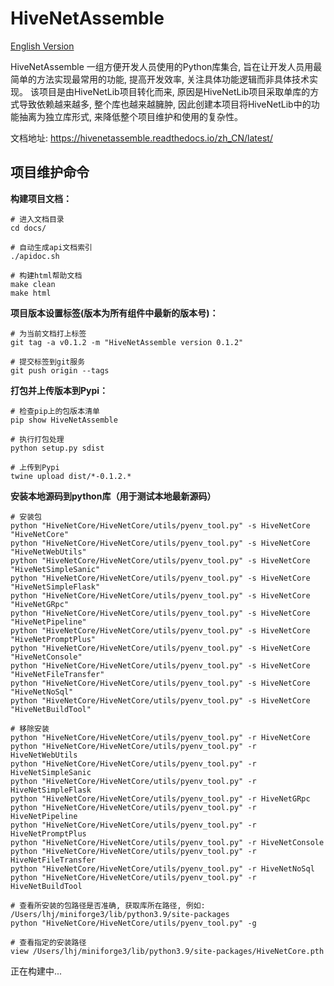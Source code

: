 # HiveNetAssemble

[English Version](README.md)

HiveNetAssemble 一组方便开发人员使用的Python库集合, 旨在让开发人员用最简单的方法实现最常用的功能, 提高开发效率, 关注具体功能逻辑而非具体技术实现。
该项目是由HiveNetLib项目转化而来, 原因是HiveNetLib项目采取单库的方式导致依赖越来越多, 整个库也越来越臃肿, 因此创建本项目将HiveNetLib中的功能抽离为独立库形式, 来降低整个项目维护和使用的复杂性。

文档地址: https://hivenetassemble.readthedocs.io/zh_CN/latest/

## 项目维护命令

**构建项目文档：**

```shell
# 进入文档目录
cd docs/

# 自动生成api文档索引
./apidoc.sh

# 构建html帮助文档
make clean
make html
```

**项目版本设置标签(版本为所有组件中最新的版本号)：**

```shell
# 为当前文档打上标签
git tag -a v0.1.2 -m "HiveNetAssemble version 0.1.2"

# 提交标签到git服务
git push origin --tags
```

**打包并上传版本到Pypi：**

```shell
# 检查pip上的包版本清单
pip show HiveNetAssemble

# 执行打包处理
python setup.py sdist

# 上传到Pypi
twine upload dist/*-0.1.2.*
```

**安装本地源码到python库（用于测试本地最新源码）**

```shell
# 安装包
python "HiveNetCore/HiveNetCore/utils/pyenv_tool.py" -s HiveNetCore "HiveNetCore"
python "HiveNetCore/HiveNetCore/utils/pyenv_tool.py" -s HiveNetCore "HiveNetWebUtils"
python "HiveNetCore/HiveNetCore/utils/pyenv_tool.py" -s HiveNetCore "HiveNetSimpleSanic"
python "HiveNetCore/HiveNetCore/utils/pyenv_tool.py" -s HiveNetCore "HiveNetSimpleFlask"
python "HiveNetCore/HiveNetCore/utils/pyenv_tool.py" -s HiveNetCore "HiveNetGRpc"
python "HiveNetCore/HiveNetCore/utils/pyenv_tool.py" -s HiveNetCore "HiveNetPipeline"
python "HiveNetCore/HiveNetCore/utils/pyenv_tool.py" -s HiveNetCore "HiveNetPromptPlus"
python "HiveNetCore/HiveNetCore/utils/pyenv_tool.py" -s HiveNetCore "HiveNetConsole"
python "HiveNetCore/HiveNetCore/utils/pyenv_tool.py" -s HiveNetCore "HiveNetFileTransfer"
python "HiveNetCore/HiveNetCore/utils/pyenv_tool.py" -s HiveNetCore "HiveNetNoSql"
python "HiveNetCore/HiveNetCore/utils/pyenv_tool.py" -s HiveNetCore "HiveNetBuildTool"

# 移除安装
python "HiveNetCore/HiveNetCore/utils/pyenv_tool.py" -r HiveNetCore
python "HiveNetCore/HiveNetCore/utils/pyenv_tool.py" -r HiveNetWebUtils
python "HiveNetCore/HiveNetCore/utils/pyenv_tool.py" -r HiveNetSimpleSanic
python "HiveNetCore/HiveNetCore/utils/pyenv_tool.py" -r HiveNetSimpleFlask
python "HiveNetCore/HiveNetCore/utils/pyenv_tool.py" -r HiveNetGRpc
python "HiveNetCore/HiveNetCore/utils/pyenv_tool.py" -r HiveNetPipeline
python "HiveNetCore/HiveNetCore/utils/pyenv_tool.py" -r HiveNetPromptPlus
python "HiveNetCore/HiveNetCore/utils/pyenv_tool.py" -r HiveNetConsole
python "HiveNetCore/HiveNetCore/utils/pyenv_tool.py" -r HiveNetFileTransfer
python "HiveNetCore/HiveNetCore/utils/pyenv_tool.py" -r HiveNetNoSql
python "HiveNetCore/HiveNetCore/utils/pyenv_tool.py" -r HiveNetBuildTool

# 查看所安装的包路径是否准确, 获取库所在路径, 例如: /Users/lhj/miniforge3/lib/python3.9/site-packages
python "HiveNetCore/HiveNetCore/utils/pyenv_tool.py" -g

# 查看指定的安装路径
view /Users/lhj/miniforge3/lib/python3.9/site-packages/HiveNetCore.pth

```

正在构建中...